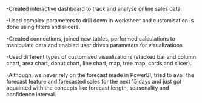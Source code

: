 -Created interactive dashboard to track and analyse online sales data.

-Used complex parameters to drill down in worksheet and customisation is done using filters and slicers.

-Created connections, joined new tables, performed calculations to manipulate data and enabled user driven parameters for visualizations.

-Used different types of customised visualizations (stacked bar and column chart, area chart, donut chart, line chart, map, tree map, cards and slicer).

-Although, we never rely on the forecast made in PowerBI, tried to avail the forecast feature and forecasted sales for the next 15 days and just got aquainted with the concepts like forecast length, seasonality and confidence interval.
